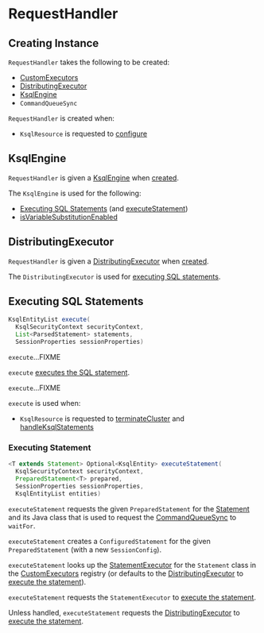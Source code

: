 # RequestHandler

## Creating Instance

`RequestHandler` takes the following to be created:

* <span id="customExecutors"> [CustomExecutors](CustomExecutors.md#EXECUTOR_MAP)
* [DistributingExecutor](#distributor)
* [KsqlEngine](#ksqlEngine)
* <span id="commandQueueSync"> `CommandQueueSync`

`RequestHandler` is created when:

* `KsqlResource` is requested to [configure](KsqlResource.md#configure)

## <span id="ksqlEngine"> KsqlEngine

`RequestHandler` is given a [KsqlEngine](../KsqlEngine.md) when [created](#creating-instance).

The `KsqlEngine` is used for the following:

* [Executing SQL Statements](#execute) (and [executeStatement](#executeStatement))
* [isVariableSubstitutionEnabled](#isVariableSubstitutionEnabled)

## <span id="distributor"> DistributingExecutor

`RequestHandler` is given a [DistributingExecutor](DistributingExecutor.md) when [created](#creating-instance).

The `DistributingExecutor` is used for [executing SQL statements](#executeStatement).

## <span id="execute"> Executing SQL Statements

```java
KsqlEntityList execute(
  KsqlSecurityContext securityContext,
  List<ParsedStatement> statements,
  SessionProperties sessionProperties)
```

`execute`...FIXME

`execute` [executes the SQL statement](#executeStatement).

`execute`...FIXME

`execute` is used when:

* `KsqlResource` is requested to [terminateCluster](KsqlResource.md#terminateCluster) and [handleKsqlStatements](KsqlResource.md#handleKsqlStatements)

### <span id="executeStatement"> Executing Statement

```java
<T extends Statement> Optional<KsqlEntity> executeStatement(
  KsqlSecurityContext securityContext,
  PreparedStatement<T> prepared,
  SessionProperties sessionProperties,
  KsqlEntityList entities)
```

`executeStatement` requests the given `PreparedStatement` for the [Statement](../Statement.md) and its Java class that is used to request the [CommandQueueSync](#commandQueueSync) to `waitFor`.

`executeStatement` creates a `ConfiguredStatement` for the given `PreparedStatement` (with a new `SessionConfig`).

`executeStatement` looks up the [StatementExecutor](StatementExecutor.md) for the `Statement` class in the [CustomExecutors](#customExecutors) registry (or defaults to the [DistributingExecutor](#distributor) to [execute the statement](DistributingExecutor.md#execute)).

`executeStatement` requests the `StatementExecutor` to [execute the statement](StatementExecutor.md#execute).

Unless handled, `executeStatement` requests the [DistributingExecutor](#distributor) to [execute the statement](DistributingExecutor.md#execute).
